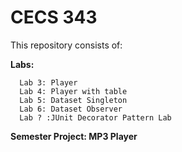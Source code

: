 # CECS 343
 
This repository consists of:

**Labs:**

      Lab 3: Player 
      Lab 4: Player with table 
      Lab 5: Dataset Singleton 
      Lab 6: Dataset Observer 
      Lab ? :JUnit Decorator Pattern Lab 
      
  
  **Semester Project: MP3 Player**
